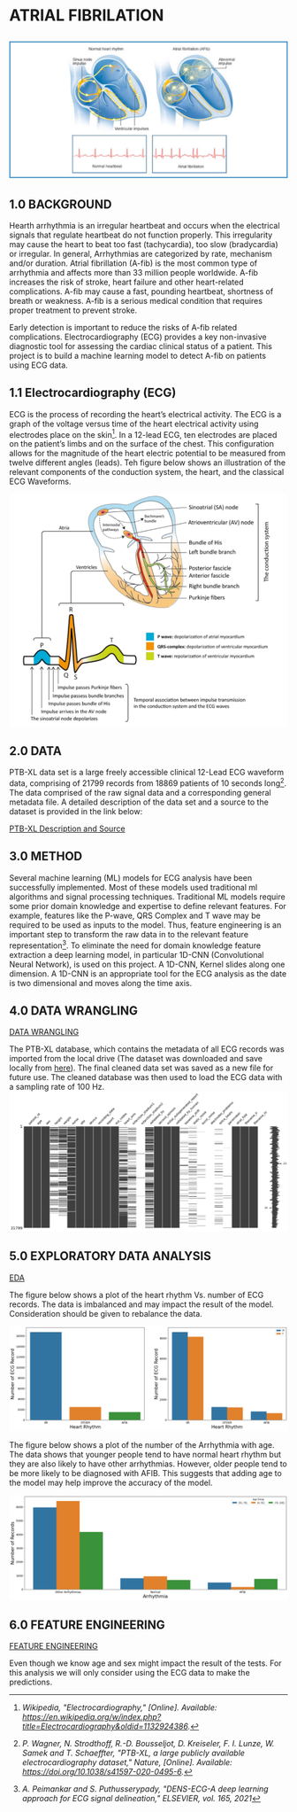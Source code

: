 # **ATRIAL FIBRILATION**
![AFIB](/images/AFIB.png)
---

## 1.0 BACKGROUND

Hearth arrhythmia is an irregular heartbeat and occurs when the electrical signals that regulate heartbeat do not function properly. This irregularity may cause the heart to beat too fast (tachycardia), too slow (bradycardia) or irregular. In general, Arrhythmias are categorized by rate, mechanism and/or duration.
Atrial fibrillation (A-fib) is the most common type of arrhythmia and affects more than 33 million people worldwide. A-fib increases the risk of stroke, heart failure and other heart-related complications. A-fib may cause a fast, pounding heartbeat, shortness of breath or weakness. A-fib is a serious medical condition that requires proper treatment to prevent stroke.

Early detection is important to reduce the risks of A-fib related complications. Electrocardiography (ECG) provides a key non-invasive diagnostic tool for assessing the cardiac clinical status of a patient. This project is to build a machine learning model to detect A-fib on patients using ECG data.

## 1.1 Electrocardiography (ECG)

ECG is the process of recording the heart’s electrical activity. The ECG is a graph of the voltage versus time of the heart electrical activity using electrodes place on the skin[^1]. In a 12-lead ECG, ten electrodes are placed on the patient’s limbs and on the surface of the chest. This configuration allows for the magnitude of the heart electric potential to be measured from twelve different angles (leads). Teh figure below shows an illustration of the relevant components of the conduction system, the heart, and the classical ECG Waveforms.

![ECG IMAGE](/images/ECG2X.png)

## 2.0 DATA

PTB-XL data set is a large freely accessible clinical 12-Lead ECG waveform data, comprising of 21799 records from 18869 patients of 10 seconds long[^2]. The data comprised of the raw signal data and a corresponding general metadata file. A detailed description of the data set and a source to the dataset is provided in the link below:

[PTB-XL Description and Source](https://physionet.org/content/ptb-xl/1.0.3/)

## 3.0 METHOD

Several machine learning (ML) models for ECG analysis have been successfully implemented. Most of these models used traditional ml algorithms and signal processing techniques. Traditional ML models require some prior domain knowledge and expertise to define relevant features. For example, features like the P-wave, QRS Complex and T wave may be required to be used as inputs to the model. Thus, feature engineering is an important step to transform the raw data in to the relevant feature representation[^3]. To eliminate the need for domain knowledge feature extraction a deep learning model, in particular 1D-CNN (Convolutional Neural Network), is used on this project. A 1D-CNN, Kernel slides along one dimension. A 1D-CNN is an appropriate tool for the ECG analysis as the date is two dimensional and moves along the time axis.

## 4.0 DATA WRANGLING

[DATA WRANGLING](/01_DataWrangling.ipynb)

The PTB-XL database, which contains the metadata of all ECG records was imported from the local drive (The dataset was downloaded and save locally from [here](https://physionet.org/content/ptb-xl/1.0.3/)). The final cleaned data set was saved as a new file for future use. The cleaned database was then used to load the ECG data with a sampling rate of 100 Hz.
![Missing Data Figure](/images/missing_data.png)

## 5.0 EXPLORATORY DATA ANALYSIS

[EDA](/02_EDA.ipynb)

The figure below shows a plot of the heart rhythm Vs. number of ECG records. The data is imbalanced and may impact the result of the model. Consideration should be given to rebalance the data.

![Heart Rythm](/images/ECG_HeartRhythm.png)

The figure below shows a plot of the number of the Arrhythmia with age. The data shows that younger people tend to have normal heart rhythm but they are also likely to have other arrhythmias. However, older people tend to be more likely to be diagnosed with AFIB. This suggests that adding age to the model may help improve the accuracy of the model.

![Age Heart Rythm](/images/ECG_Age.png)

## 6.0 FEATURE ENGINEERING

[FEATURE ENGINEERING](/03_FeatureEngineering.ipynb)

Even though we know age and sex might impact the result of the tests. For this analysis we will only consider using the ECG data to make the predictions.



[^1]: *Wikipedia, "Electrocardiography," [Online]. Available: https://en.wikipedia.org/w/index.php?title=Electrocardiography&oldid=1132924386.*

[^2]: *P. Wagner, N. Strodthoff, R.-D. Bousseljot, D. Kreiseler, F. I. Lunze, W. Samek and T. Schaeffter, "PTB-XL, a large publicly available electrocardiography dataset," Nature, [Online]. Available: https://doi.org/10.1038/s41597-020-0495-6.*

[^3]: *A. Peimankar and S. Puthusserypady, "DENS-ECG-A deep learning approach for ECG signal delineation," ELSEVIER, vol. 165, 2021*

